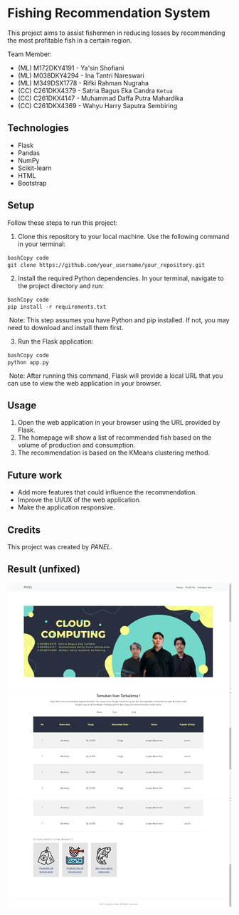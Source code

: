 # Fishing Recommendation System

This project aims to assist fishermen in reducing losses by recommending the most profitable fish in a certain region. 

Team Member:
* (ML)  M172DKY4191 - Ya'sin Shofiani
* (ML) M038DKY4294 - Ina Tantri Nareswari
* (ML) M349DSX1778 - Rifki Rahman Nugraha
* (CC) C261DKX4379 - Satria Bagus Eka Candra `Ketua`
* (CC) C261DKX4147 - Muhammad Daffa Putra Mahardika
* (CC) C261DKX4369 - Wahyu Harry Saputra Sembiring 

## Technologies
* Flask
* Pandas
* NumPy
* Scikit-learn
* HTML
* Bootstrap

## Setup
Follow these steps to run this project:

1. Clone this repository to your local machine. Use the following command in your terminal:
```
bashCopy code
git clone https://github.com/your_username/your_repository.git
```

2. 	Install the required Python dependencies. In your terminal, navigate to the project directory and run:
```
bashCopy code
pip install -r requirements.txt
```
&nbsp;Note: This step assumes you have Python and pip installed. If not, you may need to download and install them first.

3. 	Run the Flask application:
```
bashCopy code
python app.py
```
&nbsp;Note: After running this command, Flask will provide a local URL that you can use to view the web application in your browser.

## Usage
1. Open the web application in your browser using the URL provided by Flask.
2. The homepage will show a list of recommended fish based on the volume of production and consumption.
3. The recommendation is based on the KMeans clustering method.

## Future work
- Add more features that could influence the recommendation.
- Improve the UI/UX of the web application.
- Make the application responsive.

## Credits
This project was created by _PANEL_.

## Result (unfixed)
![1](https://github.com/mdpm21/PanelCaptoneDocumentation/blob/main/ourWeb/1.jpeg)
![2](https://github.com/mdpm21/PanelCaptoneDocumentation/blob/main/ourWeb/2.jpeg)
![3](https://github.com/mdpm21/PanelCaptoneDocumentation/blob/main/ourWeb/3.jpeg)

